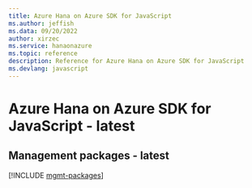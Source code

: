 ```yaml
---
title: Azure Hana on Azure SDK for JavaScript
ms.author: jeffish
ms.data: 09/20/2022
author: xirzec
ms.service: hanaonazure
ms.topic: reference
description: Reference for Azure Hana on Azure SDK for JavaScript
ms.devlang: javascript
---
```

# Azure Hana on Azure SDK for JavaScript - latest

## Management packages - latest
[!INCLUDE [mgmt-packages](hana-on-azure-mgmt-index.md)]